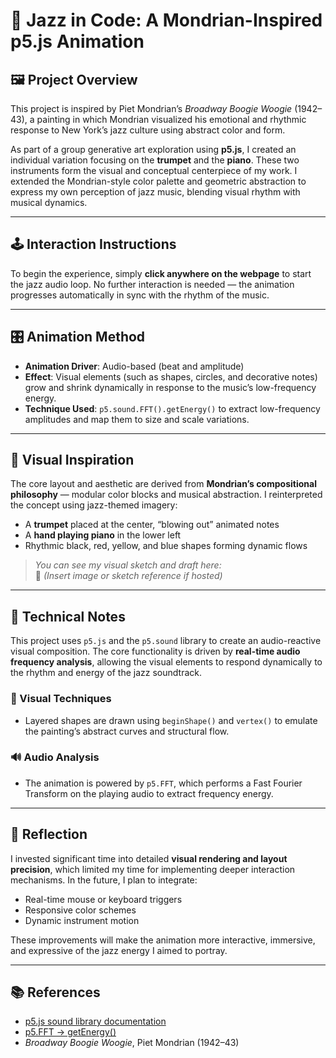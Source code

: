 # 🎷 Jazz in Code: A Mondrian-Inspired p5.js Animation

## 🖼️ Project Overview

This project is inspired by Piet Mondrian’s *Broadway Boogie Woogie* (1942–43), a painting in which Mondrian visualized his emotional and rhythmic response to New York’s jazz culture using abstract color and form.

As part of a group generative art exploration using **p5.js**, I created an individual variation focusing on the **trumpet** and the **piano**. These two instruments form the visual and conceptual centerpiece of my work. I extended the Mondrian-style color palette and geometric abstraction to express my own perception of jazz music, blending visual rhythm with musical dynamics.

---

## 🕹️ Interaction Instructions

To begin the experience, simply **click anywhere on the webpage** to start the jazz audio loop. No further interaction is needed — the animation progresses automatically in sync with the rhythm of the music.

---

## 🎛️ Animation Method

- **Animation Driver**: Audio-based (beat and amplitude)
- **Effect**: Visual elements (such as shapes, circles, and decorative notes) grow and shrink dynamically in response to the music’s low-frequency energy.
- **Technique Used**: `p5.sound.FFT().getEnergy()` to extract low-frequency amplitudes and map them to size and scale variations.

---

## 🎨 Visual Inspiration

The core layout and aesthetic are derived from **Mondrian’s compositional philosophy** — modular color blocks and musical abstraction. I reinterpreted the concept using jazz-themed imagery:

- A **trumpet** placed at the center, “blowing out” animated notes
- A **hand playing piano** in the lower left
- Rhythmic black, red, yellow, and blue shapes forming dynamic flows

> _You can see my visual sketch and draft here:_  
> 📎 *(Insert image or sketch reference if hosted)*

---

## 🧠 Technical Notes

This project uses `p5.js` and the `p5.sound` library to create an audio-reactive visual composition. The core functionality is driven by **real-time audio frequency analysis**, allowing the visual elements to respond dynamically to the rhythm and energy of the jazz soundtrack.

### 🎨 Visual Techniques

- Layered shapes are drawn using `beginShape()` and `vertex()` to emulate the painting’s abstract curves and structural flow.

### 🔊 Audio Analysis

- The animation is powered by `p5.FFT`, which performs a Fast Fourier Transform on the playing audio to extract frequency energy.

---

## 💭 Reflection

I invested significant time into detailed **visual rendering and layout precision**, which limited my time for implementing deeper interaction mechanisms. In the future, I plan to integrate:

- Real-time mouse or keyboard triggers  
- Responsive color schemes  
- Dynamic instrument motion  

These improvements will make the animation more interactive, immersive, and expressive of the jazz energy I aimed to portray.

---

## 📚 References

- [p5.js sound library documentation](https://p5js.org/reference/#/libraries/p5.sound)
- [p5.FFT → getEnergy()](https://p5js.org/reference/#/p5.FFT/getEnergy)
- *Broadway Boogie Woogie*, Piet Mondrian (1942–43)